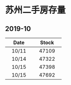 # 苏州二手房存量   
## 2019-10

| Date | Stock |
| ------ | ------ |
| &nbsp;&nbsp;&nbsp;10/11&nbsp;&nbsp;&nbsp; | &nbsp;&nbsp;&nbsp;47109&nbsp;&nbsp;&nbsp; |
| &nbsp;&nbsp;&nbsp;10/14&nbsp;&nbsp;&nbsp; | &nbsp;&nbsp;&nbsp;47322&nbsp;&nbsp;&nbsp; |
| &nbsp;&nbsp;&nbsp;10/15&nbsp;&nbsp;&nbsp; | &nbsp;&nbsp;&nbsp;47398&nbsp;&nbsp;&nbsp; |
| &nbsp;&nbsp;&nbsp;10/15&nbsp;&nbsp;&nbsp; | &nbsp;&nbsp;&nbsp;47692&nbsp;&nbsp;&nbsp; |
